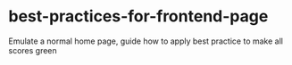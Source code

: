 # best-practices-for-frontend-page
Emulate a normal home page, guide how to apply  best practice to make all scores green
